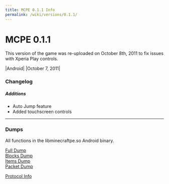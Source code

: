 ```yaml
---
title: MCPE 0.1.1 Info
permalink: /wiki/versions/0.1.1/
---
```

# MCPE 0.1.1
This version of the game was re-uploaded on October 8th, 2011 to fix issues with Xperia Play controls.

|Android|
|October 7, 2011|

### Changelog

##### Additions
* Auto Jump feature
* Added touchscreen controls

---

### Dumps
All functions in the libminecraftpe.so Android binary.  

[Full Dump](dumps/fulldump.txt)  
[Blocks Dump](dumps/blockdump.txt)  
[Items Dump](dumps/itemdump.txt)  
[Packet Dump](dumps/packetdump.txt)  
  
[Protocol Info](protocol/)
